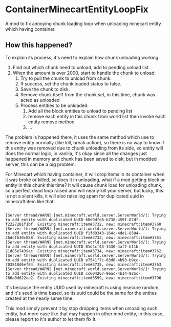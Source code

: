 # ContainerMinecartEntityLoopFix
A mod to fix annoying chunk loading loop when unloading minecart entity which having container.

## How this happened?
To explain its process, it's need to explain how chunk unloading working:
1. Find out which chunk need to unload, add to pending unload list.
2. When the amount is over 2000, start to handle the chunk to unload:
   1. Try to pull the chunk to unload from chunk.
   2. If success, set the chunk loaded status to false.
   3. Save the chunk to disk.
   4. Remove chunk itself from the chunk set, in this time, chunk was acted as unloaded
   5. Process entities to be unloaded:
      1. Add all the block entities to unload to pending list
      2. remove each entity in this chunk from world list then invoke each entity remove method 
      3. ...

The problem is happened there, it uses the same method which use to remove entity normally (like kill, break action), 
so there is no way to know if this entity was removed due to chunk unloading from its side, so entity will does the normal logic, 
in vanilla, it's okay since all the changes just happened in memory and chunk has been saved to disk, but in modded server,
 this can be a big problem.

For Minecart which having container, it will drop items in its container when it was broke or killed, so does it in unloading, what if a mod getting block or entity in this chunk this time? It will cause chunk load for unloading chunk, so a perfect dead loop raised and will nearly kill your server, but lucky, this is not a silent kills, it will also raise log spam for duplicated uuid in minecraft:item like that:
```

[Server thread/WARN] [net.minecraft.world.server.ServerWorld/]: Trying to add entity with duplicated UUID 68e9dfd6-b738-459f-87df-f2227281f1bf. Existing minecraft:item#3732, new: minecraft:item#3760
[Server thread/WARN] [net.minecraft.world.server.ServerWorld/]: Trying to add entity with duplicated UUID f1fd9343-164c-4de1-8504-26dcf630c888. Existing minecraft:item#3733, new: minecraft:item#3761
[Server thread/WARN] [net.minecraft.world.server.ServerWorld/]: Trying to add entity with duplicated UUID 81d4cf43-1430-4af7-b11b-21d85e7439ac. Existing minecraft:item#3734, new: minecraft:item#3762
[Server thread/WARN] [net.minecraft.world.server.ServerWorld/]: Trying to add entity with duplicated UUID e7541f7c-03d8-4b93-b9cc-703818d6ef84. Existing minecraft:item#3735, new: minecraft:item#3763
[Server thread/WARN] [net.minecraft.world.server.ServerWorld/]: Trying to add entity with duplicated UUID cc604267-9eac-4b14-925c-786a0d622ea2. Existing minecraft:item#3599, new: minecraft:item#3796

```
It's because the entity UUID used by minecraft is using insecure random, and it's seed is time based, so its uuid could be the same for the entites created at the nearly same time.

This mod simply prevent it by stop dropping items when unloading such entity, but more case like that may happen in other mod entity, in this case, please report to it's author to let them fix it.
